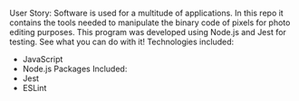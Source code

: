 User Story:
Software is used for a multitude of applications.  In this repo it contains the tools needed to manipulate the binary code of pixels for photo editing purposes.  This program was developed using Node.js and Jest for testing.  See what you can do with it!
Technologies included:
- JavaScript
- Node.js
Packages Included:
- Jest
- ESLint